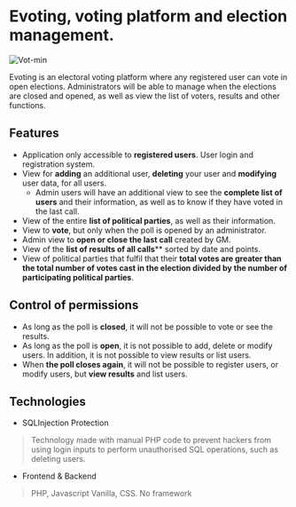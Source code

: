 # Evoting, voting platform and election management.

![Vot-min](https://github.com/robmab/Evoting/assets/56076087/1b59e9ee-d6f5-4aaa-9f02-901c0c335720)

Evoting is an electoral voting platform where any registered user can vote in open elections. Administrators will be able to manage when the elections are closed and opened, as well as view the list of voters, results and other functions.

## Features
- Application only accessible to **registered users**. User login and registration system.
- View for **adding** an additional user, **deleting** your user and **modifying** user data, for all users.
  - Admin users will have an additional view to see the **complete list of users** and their information, as well as to know if they have voted in the last call.
- View of the entire **list of political parties**, as well as their information.
- View to **vote**, but only when the poll is opened by an administrator.
- Admin view to **open or close the last call** created by GM.
- View of the **list of results of all calls**** sorted by date and points.
- View of political parties that fulfil that their **total votes are greater than the total number of votes cast in the election divided by the number of participating political parties**.

## Control of permissions
- As long as the poll is **closed**, it will not be possible to vote or see the results.
- As long as the poll is **open**, it is not possible to add, delete or modify users. In addition, it is not possible to view results or list users.
- When **the poll closes again**, it will not be possible to register users, or modify users, but **view results** and list users.

## Technologies
-  SQLInjection Protection
> Technology made with manual PHP code to prevent hackers from using login inputs to perform unauthorised SQL operations, such as deleting users.
- Frontend & Backend
> PHP, Javascript Vanilla, CSS. No framework
